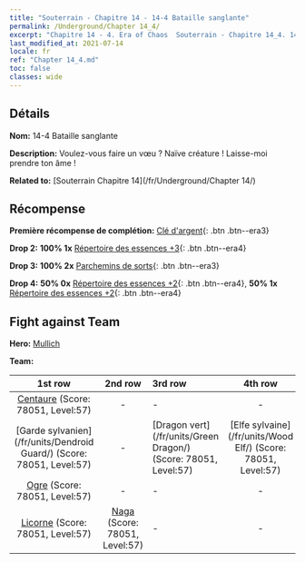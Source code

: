 ```yaml
---
title: "Souterrain - Chapitre 14 - 14-4 Bataille sanglante"
permalink: /Underground/Chapter 14_4/
excerpt: "Chapitre 14 - 4. Era of Chaos  Souterrain - Chapitre 14_4. 14-4 Bataille sanglante"
last_modified_at: 2021-07-14
locale: fr
ref: "Chapter 14_4.md"
toc: false
classes: wide
---
```


## Détails

 **Nom:** 14-4 Bataille sanglante

 **Description:** Voulez-vous faire un vœu ? Naïve créature ! Laisse-moi prendre ton âme !

 **Related to:** [Souterrain Chapitre 14](/fr/Underground/Chapter 14/)

## Récompense

 **Première récompense de complétion:** [Clé d'argent](/ItemsFR/con_693/){: .btn .btn--era3}

 **Drop 2:** **100% 1x** [Répertoire des essences +3](/ItemsFR/mat_60/){: .btn .btn--era4}

 **Drop 3:** **100% 2x** [Parchemins de sorts](/ItemsFR/con_694/){: .btn .btn--era3}

 **Drop 4:** **50% 0x** [Répertoire des essences +2](/ItemsFR/mat_53/){: .btn .btn--era4}, **50% 1x** [Répertoire des essences +2](/ItemsFR/mat_53/){: .btn .btn--era4}


## Fight against Team
 **Hero:** [Mullich](/fr/heroes/Mullich/)

 **Team:**


  | 1st row | 2nd row | 3rd row | 4th row |
  |:----:|:----:|:----|:----:|
  | [Centaure](/fr/units/Centaur/) (Score: 78051, Level:57)  | - | - | - |
  | [Garde sylvanien](/fr/units/Dendroid Guard/) (Score: 78051, Level:57)  | - | [Dragon vert](/fr/units/Green Dragon/) (Score: 78051, Level:57)  | [Elfe sylvaine](/fr/units/Wood Elf/) (Score: 78051, Level:57)  |
  | [Ogre](/fr/units/Ogre/) (Score: 78051, Level:57)  | - | - | - |
  | [Licorne](/fr/units/Unicorn/) (Score: 78051, Level:57)  | [Naga](/fr/units/Naga/) (Score: 78051, Level:57)  | - | - |


